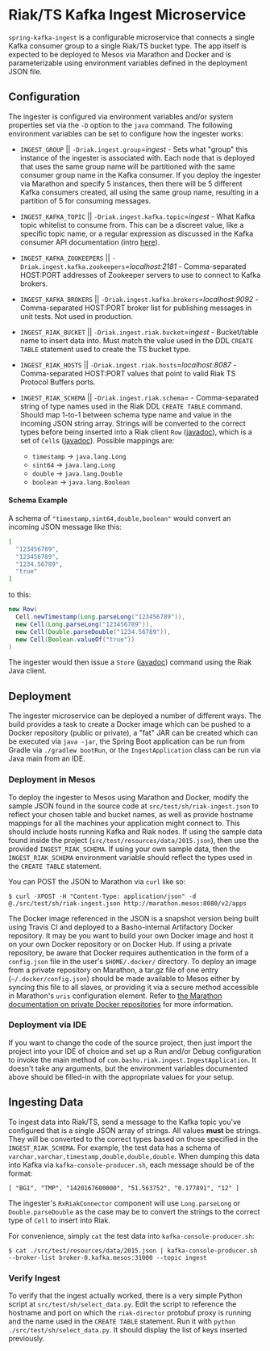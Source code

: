 # Riak/TS Kafka Ingest Microservice

`spring-kafka-ingest` is a configurable microservice that connects a single Kafka consumer group to a single Riak/TS
bucket type. The app itself is expected to be deployed to Mesos via Marathon and Docker and is parameterizable using
environment variables defined in the deployment JSON file.

## Configuration

The ingester is configured via environment variables and/or system properties set via the `-D` option to the `java` command. The following environment variables can be set to configure how the ingester works:

* `INGEST_GROUP` || `-Driak.ingest.group`=*ingest* - Sets what "group" this instance of the ingester is associated with. Each node that is deployed that uses the same group name will be partitioned with the same consumer group name in the Kafka consumer. If you deploy the ingester via Marathon and specify 5 instances, then there will be 5 different Kafka consumers created, all using the same group name, resulting in a partition of 5 for consuming messages.

* `INGEST_KAFKA_TOPIC` || `-Driak.ingest.kafka.topic`=*ingest* - What Kafka topic whitelist to consume from. This can be a discreet value, like a specific topic name, or a regular expression as discussed in the Kafka consumer API documentation (intro [here](https://cwiki.apache.org/confluence/display/KAFKA/Consumer+API+changes#ConsumerAPIchanges-WhatisaTopicFilter?)).

* `INGEST_KAFKA_ZOOKEEPERS` || `-Driak.ingest.kafka.zookeepers`=*localhost:2181* - Comma-separated HOST:PORT addresses of Zookeeper servers to use to connect to Kafka brokers.

* `INGEST_KAFKA_BROKERS` || `-Driak.ingest.kafka.brokers`=*localhost:9092* - Comma-separated HOST:PORT broker list for publishing messages in unit tests. Not used in production.

* `INGEST_RIAK_BUCKET` || `-Driak.ingest.riak.bucket`=*ingest* - Bucket/table name to insert data into. Must match the value used in the DDL `CREATE TABLE` statement used to create the TS bucket type.

* `INGEST_RIAK_HOSTS` || `-Driak.ingest.riak.hosts`=*localhost:8087* - Comma-separated HOST:PORT values that point to valid Riak TS Protocol Buffers ports.

* `INGEST_RIAK_SCHEMA` || `-Driak.ingest.riak.schema`= - Comma-separated string of type names used in the Riak DDL `CREATE TABLE` command. Should map 1-to-1 between schema type name and value in the incoming JSON string array. Strings will be converted to the correct types before being inserted into a Riak client `Row` ([javadoc](http://basho.github.io/riak-java-client/2.0.3/index.html?com/basho/riak/client/core/query/timeseries/Row.html)), which is a set of `Cell`s ([javadoc](http://basho.github.io/riak-java-client/2.0.3/index.html?com/basho/riak/client/core/query/timeseries/Cell.html)). Possible mappings are:
  - `timestamp` -> `java.lang.Long`
  - `sint64` -> `java.lang.Long`
  - `double` -> `java.lang.Double`
  - `boolean` -> `java.lang.Boolean`

#### Schema Example

A schema of `"timestamp,sint64,double,boolean"` would convert an incoming JSON message like this:

```json
[
  "123456789",
  "123456789",
  "1234.56789",
  "true"
]
```

to this:

```java
new Row(
  Cell.newTimestamp(Long.parseLong("123456789")),
  new Cell(Long.parseLong("123456789")),
  new Cell(Double.parseDouble("1234.56789")),
  new Cell(Boolean.valueOf("true"))
)
```

The ingester would then issue a `Store` ([javadoc](http://basho.github.io/riak-java-client/2.0.3/index.html?com/basho/riak/client/api/commands/timeseries/Store.html)) command using the Riak Java client.

## Deployment

The ingester microservice can be deployed a number of different ways. The build provides a task to create a Docker image which can be pushed to a Docker repository (public or private), a "fat" JAR can be created which can be executed via `java -jar`, the Spring Boot application can be run from Gradle via `./gradlew bootRun`, or the `IngestApplication` class can be run via Java main from an IDE.

### Deployment in Mesos

To deploy the ingester to Mesos using Marathon and Docker, modify the sample JSON found in the source code at `src/test/sh/riak-ingest.json` to reflect your chosen table and bucket names, as well as provide hostname mappings for all the machines your application might connect to. This should include hosts running Kafka and Riak nodes. If using the sample data found inside the project (`src/test/resources/data/2015.json`), then use the provided `INGEST_RIAK_SCHEMA`. If using your own sample data, then the `INGEST_RIAK_SCHEMA` environment variable should reflect the types used in the `CREATE TABLE` statement.

You can POST the JSON to Marathon via `curl` like so:

    $ curl -XPOST -H "Content-Type: application/json" -d @./src/test/sh/riak-ingest.json http://marathon.mesos:8080/v2/apps

The Docker image referenced in the JSON is a snapshot version being built using Travis CI and deployed to a Basho-internal Artifactory Docker repository. It may be you want to build your own Docker image and host it on your own Docker repository or on Docker Hub. If using a private repository, be aware that Docker requires authentication in the form of a `config.json` file in the user's `$HOME/.docker/` directory. To deploy an image from a private repository on Marathon, a tar.gz file of one entry (`~/.docker/config.json`) should be made available to Mesos either by syncing this file to all slaves, or providing it via a secure method accessible in Marathon's `uris` configuration element. Refer to [the Marathon documentation on private Docker repositories](https://mesosphere.github.io/marathon/docs/native-docker-private-registry.html) for more information.

### Deployment via IDE

If you want to change the code of the source project, then just import the project into your IDE of choice and set up a Run and/or Debug configuration to invoke the main method of `com.basho.riak.ingest.IngestApplication`. It doesn't take any arguments, but the environment variables documented above should be filled-in with the appropriate values for your setup.

## Ingesting Data

To ingest data into Riak/TS, send a message to the Kafka topic you've configured that is a single JSON array of strings. All values **must** be strings. They will be converted to the correct types based on those specified in the `INGEST_RIAK_SCHEMA`. For example, the test data has a schema of `varchar,varchar,timestamp,double,double,double`. When dumping this data into Kafka via `kafka-console-producer.sh`, each message should be of the format:

    [ "BG1", "TMP", "1420167600000", "51.563752", "0.177891", "12" ]

The ingester's `RxRiakConnector` component will use `Long.parseLong` or `Double.parseDouble` as the case may be to convert the strings to the correct type of `Cell` to insert into Riak.

For convenience, simply `cat` the test data into `kafka-console-producer.sh`:

    $ cat ./src/test/resources/data/2015.json | kafka-console-producer.sh --broker-list broker-0.kafka.mesos:31000 --topic ingest

### Verify Ingest

To verify that the ingest actually worked, there is a very simple Python script at `src/test/sh/select_data.py`. Edit the script to reference the hostname and port on which the `riak-director` protobuf proxy is running and the name used in the `CREATE TABLE` statement. Run it with `python ./src/test/sh/select_data.py`. It should display the list of keys inserted previously.
